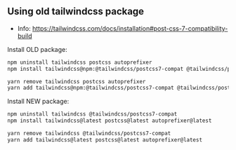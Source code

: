 ## Using old tailwindcss package

- Info: https://tailwindcss.com/docs/installation#post-css-7-compatibility-build

Install OLD package:
``` bash
npm uninstall tailwindcss postcss autoprefixer
npm install tailwindcss@npm:@tailwindcss/postcss7-compat @tailwindcss/postcss7-compat postcss@^7 autoprefixer@^9

yarn remove tailwindcss postcss autoprefixer
yarn add tailwindcss@npm:@tailwindcss/postcss7-compat @tailwindcss/postcss7-compat postcss@^7 autoprefixer@^9
```

Install NEW package:
``` bash
npm uninstall tailwindcss @tailwindcss/postcss7-compat
npm install tailwindcss@latest postcss@latest autoprefixer@latest

yarn remove tailwindcss @tailwindcss/postcss7-compat
yarn add tailwindcss@latest postcss@latest autoprefixer@latest
```
